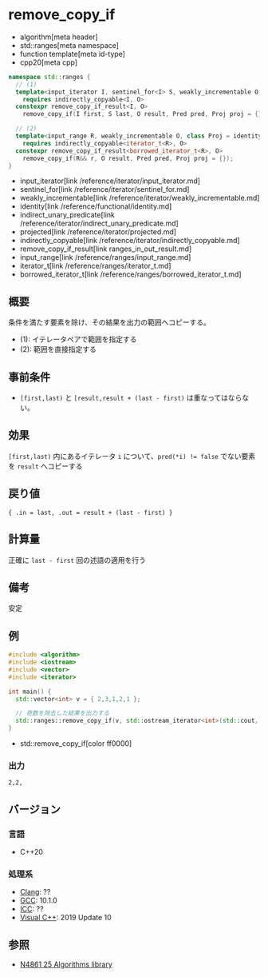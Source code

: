 # remove_copy_if
* algorithm[meta header]
* std::ranges[meta namespace]
* function template[meta id-type]
* cpp20[meta cpp]

```cpp
namespace std::ranges {
  // (1)
  template<input_iterator I, sentinel_for<I> S, weakly_incrementable O, class Proj = identity, indirect_unary_predicate<projected<I, Proj>> Pred>
    requires indirectly_copyable<I, O>
  constexpr remove_copy_if_result<I, O>
    remove_copy_if(I first, S last, O result, Pred pred, Proj proj = {});

  // (2)
  template<input_range R, weakly_incrementable O, class Proj = identity, indirect_unary_predicate<projected<iterator_t<R>, Proj>> Pred>
    requires indirectly_copyable<iterator_t<R>, O>
  constexpr remove_copy_if_result<borrowed_iterator_t<R>, O>
    remove_copy_if(R&& r, O result, Pred pred, Proj proj = {});
}
```
* input_iterator[link /reference/iterator/input_iterator.md]
* sentinel_for[link /reference/iterator/sentinel_for.md]
* weakly_incrementable[link /reference/iterator/weakly_incrementable.md]
* identity[link /reference/functional/identity.md]
* indirect_unary_predicate[link /reference/iterator/indirect_unary_predicate.md]
* projected[link /reference/iterator/projected.md]
* indirectly_copyable[link /reference/iterator/indirectly_copyable.md]
* remove_copy_if_result[link ranges_in_out_result.md]
* input_range[link /reference/ranges/input_range.md]
* iterator_t[link /reference/ranges/iterator_t.md]
* borrowed_iterator_t[link /reference/ranges/borrowed_iterator_t.md]

## 概要
条件を満たす要素を除け、その結果を出力の範囲へコピーする。

* (1): イテレータペアで範囲を指定する
* (2): 範囲を直接指定する

## 事前条件
- `[first,last)` と `[result,result + (last - first)` は重なってはならない。


## 効果
`[first,last)` 内にあるイテレータ `i` について、`pred(*i) != false` でない要素を `result` へコピーする


## 戻り値
`{ .in = last, .out = result + (last - first) }`


## 計算量
正確に `last - first` 回の述語の適用を行う


## 備考
安定


## 例
```cpp example
#include <algorithm>
#include <iostream>
#include <vector>
#include <iterator>

int main() {
  std::vector<int> v = { 2,3,1,2,1 };

  // 奇数を除去した結果を出力する
  std::ranges::remove_copy_if(v, std::ostream_iterator<int>(std::cout, ","), [](int x) { return x%2 != 0; });
}
```
* std::remove_copy_if[color ff0000]

### 出力
```
2,2,
```


## バージョン
### 言語
- C++20

### 処理系
- [Clang](/implementation.md#clang): ??
- [GCC](/implementation.md#gcc): 10.1.0
- [ICC](/implementation.md#icc): ??
- [Visual C++](/implementation.md#visual_cpp): 2019 Update 10

## 参照
- [N4861 25 Algorithms library](https://timsong-cpp.github.io/cppwp/n4861/algorithms)
